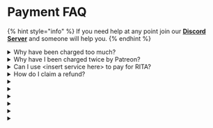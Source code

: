 # Payment FAQ

{% hint style="info" %}
If you need help at any point join our [**Discord Server**](https://discord.gg/mgNR64R) and someone will help you.
{% endhint %}

<details>

<summary>Why have been charged too much?</summary>

This may only happen with Patreon.\
\
Patreon rounds up to the nearest .5 increment of your currency. This is not something we are able to overcome, this is how Patreon works.

</details>

<details>

<summary>Why have I been charged twice by Patreon?</summary>

Patreon always charges on the 1st of each month.\
\
For example, if your purchase a subscription on the 28th of April. You will be charged for a month, and then charged again on the 1st of May. This is done every calendar month and is called upfront charging.\
\
For more information, please click [here](https://support.patreon.com/hc/en-gb/articles/210291283-How-does-charge-upfront-billing-work-)

</details>

<details>

<summary>Can I use &#x3C;insert service here> to pay for RITA?</summary>

No, we only use Patreon to facilitate our payments and automation.

</details>

<details>

<summary>How do I claim a refund?</summary>

Please refer to our [refund policy](../../policys/refund-policy.md)

</details>

<details>

<summary></summary>



</details>

<details>

<summary></summary>



</details>

<details>

<summary></summary>



</details>

<details>

<summary></summary>



</details>

<details>

<summary></summary>



</details>

<details>

<summary></summary>



</details>

